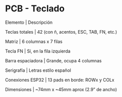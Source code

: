 # PCB - Teclado

Elemento | Descripción

Teclas totales | 42 (con ñ, acentos, ESC, TAB, FN, etc.)

Matriz | 6 columnas x 7 filas

Tecla FN | Sí, en la fila izquierda

Barra espaciadora | Grande, ocupa 4 columnas

Serigrafía | Letras estilo español

Conexiones ESP32 | 13 pads en borde: ROWx y COLx

Dimensiones | ~74mm x ~45mm aprox (2.9” de ancho)
